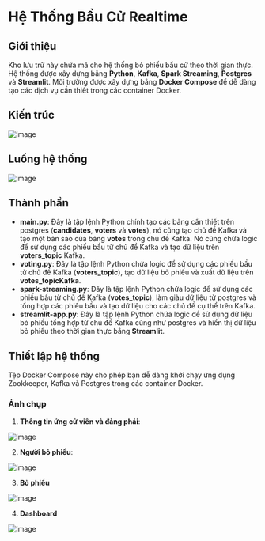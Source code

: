 # Hệ Thống Bầu Cử Realtime

## Giới thiệu
Kho lưu trữ này chứa mã cho hệ thống bỏ phiếu bầu cử theo thời gian thực. Hệ thống được xây dựng bằng **Python**, **Kafka**, **Spark Streaming**, **Postgres** và **Streamlit**. Môi trường được xây dựng bằng **Docker Compose** để dễ dàng tạo các dịch vụ cần thiết trong các container Docker.

## Kiến trúc
![image](https://github.com/user-attachments/assets/d34bdd1a-eea5-4d11-b819-914a10e8d1ad)

## Luồng hệ thống
![image](https://github.com/user-attachments/assets/3169a0c9-f546-4f84-8d0f-cdf796b7ec75)

## Thành phần
- **main.py**: Đây là tập lệnh Python chính tạo các bảng cần thiết trên postgres (**candidates**, **voters** và **votes**), nó cũng tạo chủ đề Kafka và tạo một bản sao của bảng **votes** trong chủ đề Kafka. Nó cũng chứa logic để sử dụng các phiếu bầu từ chủ đề Kafka và tạo dữ liệu trên **voters_topic** Kafka.
- **voting.py**: Đây là tập lệnh Python chứa logic để sử dụng các phiếu bầu từ chủ đề Kafka (**voters_topic**), tạo dữ liệu bỏ phiếu và xuất dữ liệu trên **votes_topicKafka**.
- **spark-streaming.py**: Đây là tập lệnh Python chứa logic để sử dụng các phiếu bầu từ chủ đề Kafka (**votes_topic**), làm giàu dữ liệu từ postgres và tổng hợp các phiếu bầu và tạo dữ liệu cho các chủ đề cụ thể trên Kafka.
- **streamlit-app.py**: Đây là tập lệnh Python chứa logic để sử dụng dữ liệu bỏ phiếu tổng hợp từ chủ đề Kafka cũng như postgres và hiển thị dữ liệu bỏ phiếu theo thời gian thực bằng **Streamlit**.

## Thiết lập hệ thống
Tệp Docker Compose này cho phép bạn dễ dàng khởi chạy ứng dụng Zookkeeper, Kafka và Postgres trong các container Docker.

### Ảnh chụp

1. **Thông tin ứng cử viên và đảng phái**:
 
![image](https://github.com/user-attachments/assets/294bebc8-7616-4544-ac50-3f0dccf7c29e)

2. **Người bỏ phiếu**:

![image](https://github.com/user-attachments/assets/639ac5d7-baf5-4a5d-ae2b-cfec0f0cb2fd)

3. **Bỏ phiếu**

![image](https://github.com/user-attachments/assets/d49f3813-469a-4dd9-8e9b-ceb505a8a987)

4. **Dashboard**

![image](https://github.com/user-attachments/assets/568c67ab-dfc0-488e-a909-ac4881295493)


